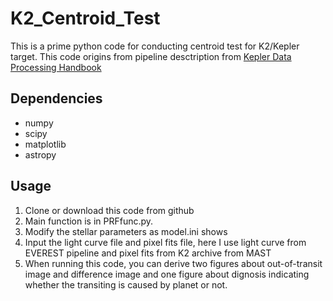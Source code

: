 # K2_Centroid_Test
This is a prime python code for conducting centroid test for K2/Kepler target. This code origins from pipeline desctription from [Kepler Data Processing Handbook](https://archive.stsci.edu/kepler/manuals/KSCI-19081-002-KDPH.pdf)
## Dependencies
- numpy
- scipy
- matplotlib
- astropy
## Usage
1. Clone or download this code from github
2. Main function is in PRFfunc.py. 
3. Modify the stellar parameters as model.ini shows
4. Input the light curve file and pixel fits file, here I use light curve from EVEREST pipeline and pixel fits from K2 archive from MAST
5. When running this code, you can derive two figures about out-of-transit image and difference image and one figure about dignosis indicating whether the transiting is caused by planet or not. 

